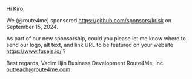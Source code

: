 Hi Kiro,

We (@route4me) sponsored https://github.com/sponsors/krisk on September 15, 2024.

As part of our new sponsorship, could you please let me know where to send our logo, alt text, and link URL to be featured on your website https://www.fusejs.io/ ?

Best regards,
Vadim Iljin
Business Development
Route4Me, Inc.
outreach@route4me.com
